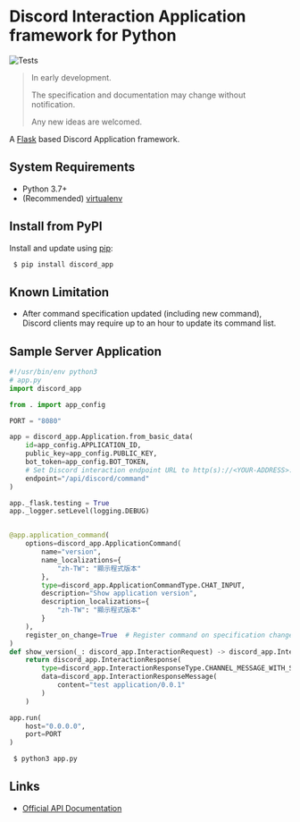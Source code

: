 # Discord Interaction Application framework for Python

![Tests](https://github.com/jacky9813/discord_app/actions/workflows/tests.yaml/badge.svg)

> In early development.
> 
> The specification and documentation may change without notification.
> 
> Any new ideas are welcomed.

A [Flask](https://flask.palletsprojects.com/) based Discord Application framework.

## System Requirements

* Python 3.7+
* (Recommended) [virtualenv](https://virtualenv.pypa.io/en/latest/)

## Install from PyPI

Install and update using [pip](https://pip.pypa.io/en/stable/getting-started/):

```bash
 $ pip install discord_app
```

## Known Limitation

* After command specification updated (including new command), Discord clients may require up to an hour to update its command list.

## Sample Server Application
```python
#!/usr/bin/env python3
# app.py
import discord_app

from . import app_config

PORT = "8080"

app = discord_app.Application.from_basic_data(
    id=app_config.APPLICATION_ID,
    public_key=app_config.PUBLIC_KEY,
    bot_token=app_config.BOT_TOKEN,
    # Set Discord interaction endpoint URL to http(s)://<YOUR-ADDRESS>:<PORT>/<ENDPOINT>
    endpoint="/api/discord/command"
)

app._flask.testing = True
app._logger.setLevel(logging.DEBUG)


@app.application_command(
    options=discord_app.ApplicationCommand(
        name="version",
        name_localizations={
            "zh-TW": "顯示程式版本"
        },
        type=discord_app.ApplicationCommandType.CHAT_INPUT,
        description="Show application version",
        description_localizations={
            "zh-TW": "顯示程式版本"
        }
    ),
    register_on_change=True  # Register command on specification change or is new command.
)
def show_version(_: discord_app.InteractionRequest) -> discord_app.InteractionResponse:
    return discord_app.InteractionResponse(
        type=discord_app.InteractionResponseType.CHANNEL_MESSAGE_WITH_SOURCE,
        data=discord_app.InteractionResponseMessage(
            content="test application/0.0.1"
        )
    )

app.run(
    host="0.0.0.0",
    port=PORT
)
```

```bash
 $ python3 app.py
```

## Links
* [Official API Documentation](https://discord.com/developers/docs/)
